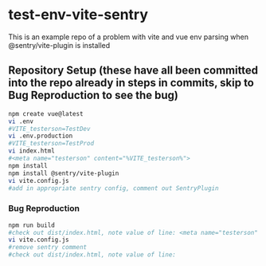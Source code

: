 # test-env-vite-sentry

This is an example repo of a problem with vite and vue env parsing when @sentry/vite-plugin is installed


## Repository Setup (these have all been committed into the repo already in steps in commits, skip to Bug Reproduction to see the bug)

```sh
npm create vue@latest
vi .env
#VITE_testerson=TestDev
vi .env.production
#VITE_testerson=TestProd
vi index.html
#<meta name="testerson" content="%VITE_testerson%">
npm install
npm install @sentry/vite-plugin
vi vite.config.js
#add in appropriate sentry config, comment out SentryPlugin
```

### Bug Reproduction

```sh
npm run build
#check out dist/index.html, note value of line: <meta name="testerson" content="TestProd">
vi vite.config.js
#remove sentry comment
#check out dist/index.html, note value of line: 
```
